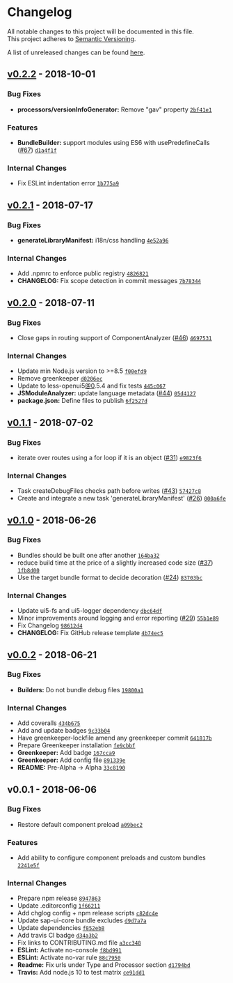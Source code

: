 # Changelog
All notable changes to this project will be documented in this file.  
This project adheres to [Semantic Versioning](http://semver.org/spec/v2.0.0.html).

A list of unreleased changes can be found [here](https://github.com/SAP/ui5-builder/compare/v0.2.2...HEAD).

<a name="v0.2.2"></a>
## [v0.2.2] - 2018-10-01
### Bug Fixes
- **processors/versionInfoGenerator:** Remove "gav" property [`2bf41e1`](https://github.com/SAP/ui5-builder/commit/2bf41e1622df70818f925aabafe16de082fa3884)

### Features
- **BundleBuilder:** support modules using ES6 with usePredefineCalls ([#67](https://github.com/SAP/ui5-builder/issues/67)) [`d1a4f1f`](https://github.com/SAP/ui5-builder/commit/d1a4f1f39e4262eafa8df1548f0e944998fd00a3)

### Internal Changes
- Fix ESLint indentation error [`1b775a9`](https://github.com/SAP/ui5-builder/commit/1b775a97d8e735fd2f45a31e1679de7b2a423574)


<a name="v0.2.1"></a>
## [v0.2.1] - 2018-07-17
### Bug Fixes
- **generateLibraryManifest:** i18n/css handling [`4e52a96`](https://github.com/SAP/ui5-builder/commit/4e52a9654b28a7646597ce0e0f010589ff7905d5)

### Internal Changes
- Add .npmrc to enforce public registry [`4826821`](https://github.com/SAP/ui5-builder/commit/482682131c344b29ef5587ca2db0365b43289239)
- **CHANGELOG:** Fix scope detection in commit messages [`7b78344`](https://github.com/SAP/ui5-builder/commit/7b78344d89b8aa29f6c967ca82f3be3f76cf7772)


<a name="v0.2.0"></a>
## [v0.2.0] - 2018-07-11
### Bug Fixes
- Close gaps in routing support of ComponentAnalyzer ([#46](https://github.com/SAP/ui5-builder/issues/46)) [`4697531`](https://github.com/SAP/ui5-builder/commit/4697531cbafebf881e78b80e78d098d1361fe9a5)

### Internal Changes
- Update min Node.js version to >=8.5 [`f00efd9`](https://github.com/SAP/ui5-builder/commit/f00efd9bf3c832ac3732e4c00d4a12d785928e87)
- Remove greenkeeper [`d0206ec`](https://github.com/SAP/ui5-builder/commit/d0206ecf69ebb0778fc3f6bd30d0d75f01e9fb9c)
- Update to less-openui5[@0](https://github.com/0).5.4 and fix tests [`445c067`](https://github.com/SAP/ui5-builder/commit/445c0673dd57d2b947b678c4030d987002ec490a)
- **JSModuleAnalyzer:** update language metadata ([#44](https://github.com/SAP/ui5-builder/issues/44)) [`05d4127`](https://github.com/SAP/ui5-builder/commit/05d4127ec71d9a9b887d431c74e0afa3e9ddba0a)
- **package.json:** Define files to publish [`6f2527d`](https://github.com/SAP/ui5-builder/commit/6f2527dc84be5e3465b8a33c31af2da3e2600292)


<a name="v0.1.1"></a>
## [v0.1.1] - 2018-07-02
### Bug Fixes
- iterate over routes using a for loop if it is an object ([#31](https://github.com/SAP/ui5-builder/issues/31)) [`e9823f6`](https://github.com/SAP/ui5-builder/commit/e9823f68cf038b5fde172916e483a01d5eb88f1f)

### Internal Changes
- Task createDebugFiles checks path before writes ([#43](https://github.com/SAP/ui5-builder/issues/43)) [`57427c8`](https://github.com/SAP/ui5-builder/commit/57427c8d712b8b936a1a3070fe3110da54fdbdb7)
- Create and integrate a new task 'generateLibraryManifest' ([#26](https://github.com/SAP/ui5-builder/issues/26)) [`000a6fe`](https://github.com/SAP/ui5-builder/commit/000a6fee49555cb266a1c575cde719e1091d1066)


<a name="v0.1.0"></a>
## [v0.1.0] - 2018-06-26
### Bug Fixes
- Bundles should be built one after another [`164ba32`](https://github.com/SAP/ui5-builder/commit/164ba328c6e172297d71b9d3ef871005931cca71)
- reduce build time at the price of a slightly increased code size ([#37](https://github.com/SAP/ui5-builder/issues/37)) [`1fb8d00`](https://github.com/SAP/ui5-builder/commit/1fb8d0049235467fcbd40f53e725cc419a8bc730)
- Use the target bundle format to decide decoration ([#24](https://github.com/SAP/ui5-builder/issues/24)) [`83703bc`](https://github.com/SAP/ui5-builder/commit/83703bca17fd18b9ac700fae4801d87a4d86961d)

### Internal Changes
- Update ui5-fs and ui5-logger dependency [`dbc64df`](https://github.com/SAP/ui5-builder/commit/dbc64df8a67dd6c8d24704c45f6585ab1be97397)
- Minor improvements around logging and error reporting ([#29](https://github.com/SAP/ui5-builder/issues/29)) [`55b1e89`](https://github.com/SAP/ui5-builder/commit/55b1e89b779b367db8aaa286e44a4f2c60ed074e)
- Fix Changelog [`98612d4`](https://github.com/SAP/ui5-builder/commit/98612d410bd73976c8493692e11d12cd72ffbf5b)
- **CHANGELOG:** Fix GitHub release template [`4b74ec5`](https://github.com/SAP/ui5-builder/commit/4b74ec5b7088d583de867a3bb9c116c634225ca2)


<a name="v0.0.2"></a>
## [v0.0.2] - 2018-06-21
### Bug Fixes
- **Builders:** Do not bundle debug files [`19800a1`](https://github.com/SAP/ui5-builder/commit/19800a16689210c13495bc1bd0949896500cfc52)

### Internal Changes
- Add coveralls [`434b675`](https://github.com/SAP/ui5-builder/commit/434b67512444f279288359bf990895b607254075)
- Add and update badges [`9c33b04`](https://github.com/SAP/ui5-builder/commit/9c33b047d9211e59f23e5fcbc76e66e5fd143150)
- Have greenkeeper-lockfile amend any greenkeeper commit [`641817b`](https://github.com/SAP/ui5-builder/commit/641817b4e4f618aab6bbe3bde55ae01a942b93f8)
- Prepare Greenkeeper installation [`fe9cbbf`](https://github.com/SAP/ui5-builder/commit/fe9cbbf0fbe3dd5bd8748adece8137797ae46795)
- **Greenkeeper:** Add badge [`167cca9`](https://github.com/SAP/ui5-builder/commit/167cca9d038b4403fd282897b353db796fc0f7d9)
- **Greenkeeper:** Add config file [`891339e`](https://github.com/SAP/ui5-builder/commit/891339e9493e8d0e609483891c476dea9c041d4e)
- **README:** Pre-Alpha -> Alpha [`33c8190`](https://github.com/SAP/ui5-builder/commit/33c81906358d38b634099acbf8aafa234cc504db)


<a name="v0.0.1"></a>
## v0.0.1 - 2018-06-06
### Bug Fixes
- Restore default component preload [`a09bec2`](https://github.com/SAP/ui5-builder/commit/a09bec2f57f45a1c5d74681b3bdec4f7fdc45343)

### Features
- Add ability to configure component preloads and custom bundles [`2241e5f`](https://github.com/SAP/ui5-builder/commit/2241e5ff98fd95f1f80cc74959655ae7a9c660e7)

### Internal Changes
- Prepare npm release [`8947863`](https://github.com/SAP/ui5-builder/commit/8947863f6339d34aff801679e0338fe32c042194)
- Update .editorconfig [`1f66211`](https://github.com/SAP/ui5-builder/commit/1f66211e3f7b82085caf90c341cee2c4c671fb8a)
- Add chglog config + npm release scripts [`c82dc4e`](https://github.com/SAP/ui5-builder/commit/c82dc4e52c95260ba6e2c2f6423ce18ba9330267)
- Update sap-ui-core bundle excludes [`d9d7a7a`](https://github.com/SAP/ui5-builder/commit/d9d7a7a75711c8f797c479dbd60b7c7aa2d984ea)
- Update dependencies [`f852eb8`](https://github.com/SAP/ui5-builder/commit/f852eb87f98e0f1feb18fbe2b0306781f8ae52f1)
- Add travis CI badge [`d34a3b2`](https://github.com/SAP/ui5-builder/commit/d34a3b264006dfacbd31cbb5ed2ef929fa8076b5)
- Fix links to CONTRIBUTING.md file [`a3cc348`](https://github.com/SAP/ui5-builder/commit/a3cc3482cbb8c88b6e3dce6d46143473a66ce3e0)
- **ESLint:** Activate no-console [`f8bd991`](https://github.com/SAP/ui5-builder/commit/f8bd99159c5359edf7bb53425c1650ee46fa0663)
- **ESLint:** Activate no-var rule [`88c7950`](https://github.com/SAP/ui5-builder/commit/88c79501c3db9b579521a88d57a0e8a2742088bb)
- **Readme:** Fix urls under Type and Processor section [`d1794bd`](https://github.com/SAP/ui5-builder/commit/d1794bd7026a9008b0b67870c91141f66511877a)
- **Travis:** Add node.js 10 to test matrix [`ce91dd1`](https://github.com/SAP/ui5-builder/commit/ce91dd17e4e28932a838ec743a489ff6495d21a9)


[v0.2.2]: https://github.com/SAP/ui5-builder/compare/v0.2.1...v0.2.2
[v0.2.1]: https://github.com/SAP/ui5-builder/compare/v0.2.0...v0.2.1
[v0.2.0]: https://github.com/SAP/ui5-builder/compare/v0.1.1...v0.2.0
[v0.1.1]: https://github.com/SAP/ui5-builder/compare/v0.1.0...v0.1.1
[v0.1.0]: https://github.com/SAP/ui5-builder/compare/v0.0.2...v0.1.0
[v0.0.2]: https://github.com/SAP/ui5-builder/compare/v0.0.1...v0.0.2
